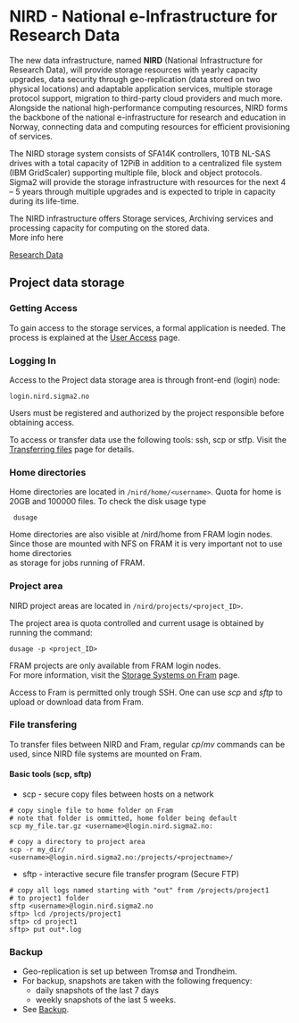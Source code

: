 # NIRD - National e-Infrastructure for Research Data

The new data infrastructure, named **NIRD** (National Infrastructure for Research Data),
will provide storage resources with yearly capacity upgrades, data security
through geo-replication (data stored on two physical locations) and adaptable
application services, multiple storage protocol support, migration to third-party
cloud providers and much more. Alongside the national high-performance computing
resources, NIRD forms the backbone of the national e-infrastructure for research
and education in Norway, connecting data and computing resources for efficient
provisioning of services.

The NIRD storage system consists of SFA14K controllers, 10TB NL-SAS drives with
a total capacity of 12PiB in addition to a centralized file system
(IBM GridScaler) supporting multiple file, block and object protocols. Sigma2
will provide the storage infrastructure with resources for the next 4 – 5 years
through multiple upgrades and is expected to triple in capacity during its life-time.

The NIRD infrastructure offers Storage services, Archiving services and  processing capacity for computing on the stored data.  
More info here

[Research Data](https://www.sigma2.no/content/data-storage)


## Project data storage

### Getting Access

To gain access to the storage services, a formal application is needed. The process
is explained at the [User Access](https://www.sigma2.no/node/36) page.

### Logging In

Access to the Project data storage area is through front-end (login) node:

    login.nird.sigma2.no
    
Users must be registered and authorized by the project responsible before obtaining access.

To access or transfer data use the following tools: ssh, scp or stfp. Visit the [Transferring files](https://documentation.sigma2.no/storage/file-transfering.html) page for details.


### Home directories

Home directories are located in `/nird/home/<username>`.
Quota for home is 20GB and 100000 files. To check the disk usage type

     dusage
     
Home directories are also visible at /nird/home from FRAM login nodes.   
Since those are mounted with NFS on FRAM it is very important not to use home directories   
as storage for jobs running of FRAM.

### Project area

NIRD project areas are located in `/nird/projects/<project_ID>`.

The project area is quota controlled and current usage is obtained by running the command:

    dusage -p <project_ID>

FRAM projects are only available from FRAM login nodes.   
For more information, visit the [Storage Systems on Fram](storagesystems.md) page.

Access to Fram is permitted only trough SSH.
One can use *scp* and *sftp* to upload or download data from Fram.

### File transfering
To transfer files between NIRD and Fram, regular *cp*/*mv* commands can be
used, since NIRD file systems are mounted on Fram.

#### Basic tools (scp, sftp)

* scp - secure copy files between hosts on a network

```
# copy single file to home folder on Fram
# note that folder is ommitted, home folder being default
scp my_file.tar.gz <username>@login.nird.sigma2.no:

# copy a directory to project area
scp -r my_dir/ <username>@login.nird.sigma2.no:/projects/<projectname>/
```

* sftp - interactive secure file transfer program (Secure FTP)

```
# copy all logs named starting with "out" from /projects/project1
# to project1 folder
sftp <username>@login.nird.sigma2.no
sftp> lcd /projects/project1
sftp> cd project1
sftp> put out*.log
```

### Backup

* Geo-replication is set up between Tromsø and Trondheim.
* For backup, snapshots are taken with the following frequency:
    * daily snapshots of the last 7 days
    * weekly snapshots of the last 5 weeks. 
* See [Backup](backup.md).


